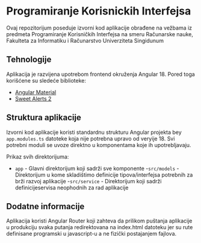 # Programiranje Korisnickih Interfejsa

Ovaj repozitorijum poseduje izvorni kod aplikacije obrađene na vežbama iz predmeta Programiranje Korisničkih Interfejsa na smeru Računarske nauke, Fakulteta za Informatiku i Računarstvo Univerziteta Singidunum

## Tehnologije

Aplikacija je razvijena upotrebom frontend okruženja Angular 18. Pored toga korišćene su sledeće biblioteke:

- [Angular Material](https://material.angular.io/)
- [Sweet Alerts 2](https://sweetalert2.github.io/)

## Struktura aplikacije

Izvorni kod aplikacije koristi standardnu strukturu Angular projekta bey `app.modules.ts` datoteke koja nije potrebna upravo od veryije 18. Svi potrebni moduli se uvoze direktno u komponentama koje ih upotrebljavaju.

Prikaz svih direktorijuma:

- `app` - Glavni direktorijum koji sadrži sve komponente
-`src/models` - Direktorijum u kome skladištimo definicije tipova/interfejsa potrebnih za brži razvoj aplikacije
-`src/service` - Direktorijum koji sadrži definicijeservisa neophodnih za rad aplikacije

## Dodatne informacije

Aplikacija koristi Angular Router koji zahteva da prilikom puštanja aplikacije u produkciju svaka putanja redirektovana na index.html datoteku jer su rute definisane programski u javascript-u a ne fizički postajanjem fajlova.